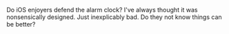 Do iOS enjoyers defend the alarm clock? I've always thought it was nonsensically designed. Just inexplicably bad. Do they not know things can be better?

